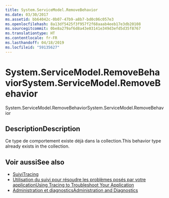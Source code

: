 ```yaml
---
title: System.ServiceModel.RemoveBehavior
ms.date: 03/30/2017
ms.assetid: bb64042c-0b07-47b9-a8b7-bd0c06c057e3
ms.openlocfilehash: 8a13df5425f3f957f2f68aaab4eeb17e3db20108
ms.sourcegitcommit: 0be8a279af6d8a43e03141e349d3efd5d35f8767
ms.translationtype: HT
ms.contentlocale: fr-FR
ms.lasthandoff: 04/18/2019
ms.locfileid: "59135627"
---
```

# <a name="systemservicemodelremovebehavior"></a><span data-ttu-id="8521c-102">System.ServiceModel.RemoveBehavior</span><span class="sxs-lookup"><span data-stu-id="8521c-102">System.ServiceModel.RemoveBehavior</span></span>
<span data-ttu-id="8521c-103">System.ServiceModel.RemoveBehavior</span><span class="sxs-lookup"><span data-stu-id="8521c-103">System.ServiceModel.RemoveBehavior</span></span>  
  
## <a name="description"></a><span data-ttu-id="8521c-104">Description</span><span class="sxs-lookup"><span data-stu-id="8521c-104">Description</span></span>  
 <span data-ttu-id="8521c-105">Ce type de comportement existe déjà dans la collection.</span><span class="sxs-lookup"><span data-stu-id="8521c-105">This behavior type already exists in the collection.</span></span>  
  
## <a name="see-also"></a><span data-ttu-id="8521c-106">Voir aussi</span><span class="sxs-lookup"><span data-stu-id="8521c-106">See also</span></span>

- [<span data-ttu-id="8521c-107">Suivi</span><span class="sxs-lookup"><span data-stu-id="8521c-107">Tracing</span></span>](../../../../../docs/framework/wcf/diagnostics/tracing/index.md)
- [<span data-ttu-id="8521c-108">Utilisation du suivi pour résoudre les problèmes posés par votre application</span><span class="sxs-lookup"><span data-stu-id="8521c-108">Using Tracing to Troubleshoot Your Application</span></span>](../../../../../docs/framework/wcf/diagnostics/tracing/using-tracing-to-troubleshoot-your-application.md)
- [<span data-ttu-id="8521c-109">Administration et diagnostics</span><span class="sxs-lookup"><span data-stu-id="8521c-109">Administration and Diagnostics</span></span>](../../../../../docs/framework/wcf/diagnostics/index.md)
